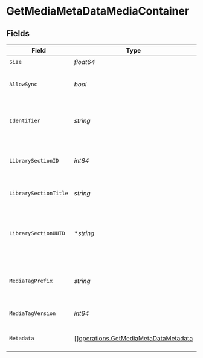 # GetMediaMetaDataMediaContainer


## Fields

| Field                                                                                        | Type                                                                                         | Required                                                                                     | Description                                                                                  | Example                                                                                      |
| -------------------------------------------------------------------------------------------- | -------------------------------------------------------------------------------------------- | -------------------------------------------------------------------------------------------- | -------------------------------------------------------------------------------------------- | -------------------------------------------------------------------------------------------- |
| `Size`                                                                                       | *float64*                                                                                    | :heavy_check_mark:                                                                           | N/A                                                                                          | 50                                                                                           |
| `AllowSync`                                                                                  | *bool*                                                                                       | :heavy_check_mark:                                                                           | Indicates whether syncing is allowed.                                                        | false                                                                                        |
| `Identifier`                                                                                 | *string*                                                                                     | :heavy_check_mark:                                                                           | An plugin identifier for the media container.                                                | com.plexapp.plugins.library                                                                  |
| `LibrarySectionID`                                                                           | *int64*                                                                                      | :heavy_check_mark:                                                                           | The unique identifier for the library section.                                               | 2                                                                                            |
| `LibrarySectionTitle`                                                                        | *string*                                                                                     | :heavy_check_mark:                                                                           | The title of the library section.                                                            | TV Series                                                                                    |
| `LibrarySectionUUID`                                                                         | **string*                                                                                    | :heavy_minus_sign:                                                                           | The universally unique identifier for the library section.                                   | e69655a2-ef48-4aba-bb19-0cc34d1e7d36                                                         |
| `MediaTagPrefix`                                                                             | *string*                                                                                     | :heavy_check_mark:                                                                           | The prefix used for media tag resource paths.                                                | /system/bundle/media/flags/                                                                  |
| `MediaTagVersion`                                                                            | *int64*                                                                                      | :heavy_check_mark:                                                                           | The version number for media tags.                                                           | 1734362201                                                                                   |
| `Metadata`                                                                                   | [][operations.GetMediaMetaDataMetadata](../../models/operations/getmediametadatametadata.md) | :heavy_check_mark:                                                                           | An array of metadata items.                                                                  |                                                                                              |